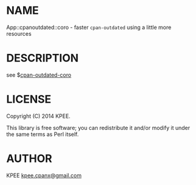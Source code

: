 # NAME

App::cpanoutdated::coro - faster `cpan-outdated` using a little more resources

# DESCRIPTION

see $[cpan-outdated-coro](https://metacpan.org/pod/cpan-outdated-coro)

# LICENSE

Copyright (C) 2014 KPEE.

This library is free software; you can redistribute it and/or modify
it under the same terms as Perl itself.

# AUTHOR

KPEE <kpee.cpanx@gmail.com>
